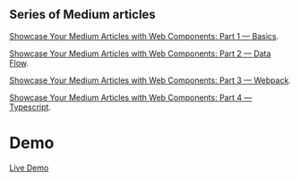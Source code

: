 ## Series of Medium articles

[Showcase Your Medium Articles with Web Components: Part 1 — Basics](https://medium.com/@mariusbongarts11/showcase-your-medium-articles-with-web-components-part-1-basics-d2c6618e9482?sk=cea5df95fbd3e204f486640d6eef50b2).

[Showcase Your Medium Articles with Web Components: Part 2 — Data Flow](https://javascript.plainenglish.io/build-your-own-blog-portfolio-with-web-components-data-flow-6c1a8f09c252).

[Showcase Your Medium Articles with Web Components: Part 3 — Webpack]().

[Showcase Your Medium Articles with Web Components: Part 4 — Typescript]().
# Demo

[Live Demo](https://mariusbongarts.github.io/medium-portfolio-4/)




